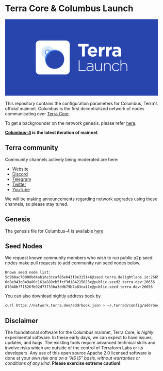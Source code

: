 # Terra Core & Columbus Launch

![banner](launch-banner.png)

This repository contains the configuration parameters for Columbus, Terra's official mainnet. Columbus is the first decentralized network of nodes communicating over [Terra Core](https://github.com/terra-project/core).

To get a backgrounder on the network genesis, please refer [here](https://github.com/terra-project/launch/blob/master/GENESIS.md).

**[Columbus-4](https://github.com/terra-project/launch/tree/master/columbus-4) is the latest iteration of mainnet**.

## Terra community

Community channels actively being moderated are here:

- [Website](https://terra.money/)
- [Discord](https://discord.gg/bYfyhUT)
- [Telegram](https://t.me/terra_announcements)
- [Twitter](https://twitter.com/terra_money)
- [YouTube](https://goo.gl/3G4T1z)

We will be making announcements regarding network upgrades using these channels, so please stay tuned.

## Genesis

The genesis file for Columbus-4 is available [here](https://columbus-genesis.s3-ap-northeast-1.amazonaws.com/columbus-4-genesis.json)

## Seed Nodes

We request known community members who wish to run public p2p seed nodes make pull requests to add community run seed nodes below.

```
Known seed node list:
5d9b8ac70000bd4ab1de3ccaf85eb43f8e315146@seed.terra.delightlabs.io:26656
6d8e943c049a80c161a889cb5fcf3d184215023e@public-seed2.terra.dev:26656
87048bf71526fb92d73733ba3ddb79b7a83ca11e@public-seed.terra.dev:26656
```

You can also download nightly address book by

```bash
curl https://network.terra.dev/addrbook.json > ~/.terrad/config/addrbook.json
```

## Disclaimer

The foundational software for the Columbus mainnet, Terra Core, is *highly* experimental software. In these early days, we can expect to have issues, updates, and bugs. The existing tools require advanced technical skills and involve risks which are outside of the control of Terraform Labs or its developers. Any use of this open source Apache 2.0 licensed software is done at your _own risk and on a “AS IS” basis, without warranties or conditions of any kind_. **Please exercise extreme caution!**
